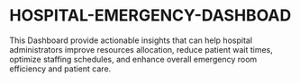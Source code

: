 # HOSPITAL-EMERGENCY-DASHBOAD
This Dashboard provide actionable insights that can help hospital administrators improve resources allocation, reduce patient wait times, optimize staffing schedules, and enhance overall emergency room efficiency and patient care.
